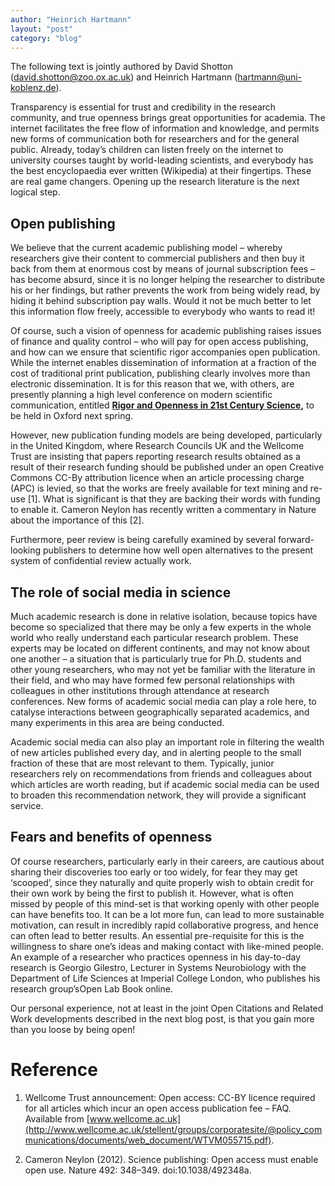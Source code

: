 ```yaml
---
author: "Heinrich Hartmann"
layout: "post"
category: "blog"
---
```


<!-- # Why openness benefits research -->

The following text is jointly authored by David Shotton (david.shotton@zoo.ox.ac.uk) and Heinrich Hartmann (hartmann@uni-koblenz.de).

Transparency is essential for trust and credibility in the research
community, and true openness brings great opportunities for
academia. The internet facilitates the free flow of information and
knowledge, and permits new forms of communication both for researchers
and for the general public. Already, today’s children can listen
freely on the internet to university courses taught by world-leading
scientists, and everybody has the best encyclopaedia ever written
(Wikipedia) at their fingertips.  These are real game
changers. Opening up the research literature is the next logical step.

## Open publishing

We believe that the current academic publishing model – whereby
researchers give their content to commercial publishers and then buy
it back from them at enormous cost by means of journal subscription
fees – has become absurd, since it is no longer helping the researcher
to distribute his or her findings, but rather prevents the work from
being widely read, by hiding it behind subscription pay walls.  Would
it not be much better to let this information flow freely, accessible
to everybody who wants to read it!

Of course, such a vision of openness for academic publishing raises
issues of finance and quality control – who will pay for open access
publishing, and how can we ensure that scientific rigor accompanies
open publication.  While the internet enables dissemination of
information at a fraction of the cost of traditional print
publication, publishing clearly involves more than electronic
dissemination.  It is for this reason that we, with others, are
presently planning a high level conference on modern scientific
communication, entitled **[Rigor and Openness in 21st Century
Science](http://rigourandopenness.org),** to be held in Oxford next spring.

However, new publication funding models are being developed,
particularly in the United Kingdom, where Research Councils UK and the
Wellcome Trust are insisting that papers reporting research results
obtained as a result of their research funding should be published
under an open Creative Commons CC-By attribution licence when an
article processing charge (APC) is levied, so that the works are
freely available for text mining and re-use [1].  What is significant
is that they are backing their words with funding to enable it.
Cameron Neylon has recently written a commentary in Nature about the
importance of this [2].

Furthermore, peer review is being carefully examined by several
forward-looking publishers to determine how well open alternatives to
the present system of confidential review actually work.

## The role of social media in science

Much academic research is done in relative isolation, because topics
have become so specialized that there may be only a few experts in the
whole world who really understand each particular research problem.
These experts may be located on different continents, and may not know
about one another – a situation that is particularly true for
Ph.D. students and other young researchers, who may not yet be
familiar with the literature in their field, and who may have formed
few personal relationships with colleagues in other institutions
through attendance at research conferences.  New forms of academic
social media can play a role here, to catalyse interactions between
geographically separated academics, and many experiments in this area
are being conducted.

Academic social media can also play an important role in filtering the
wealth of new articles published every day, and in alerting people to
the small fraction of these that are most relevant to them.
Typically, junior researchers rely on recommendations from friends and
colleagues about which articles are worth reading, but if academic
social media can be used to broaden this recommendation network, they
will provide a significant service.

## Fears and benefits of openness

Of course researchers, particularly early in their careers, are
cautious about sharing their discoveries too early or too widely, for
fear they may get ‘scooped’, since they naturally and quite properly
wish to obtain credit for their own work by being the first to publish
it.  However, what is often missed by people of this mind-set is that
working openly with other people can have benefits too.  It can be a
lot more fun, can lead to more sustainable motivation, can result in
incredibly rapid collaborative progress, and hence can often lead to
better results.  An essential pre-requisite for this is the
willingness to share one’s ideas and making contact with like-mined
people.  An example of a researcher who practices openness in his
day-to-day research is Georgio Gilestro, Lecturer in Systems
Neurobiology with the Department of Life Sciences at Imperial College
London, who publishes his research group’sOpen Lab Book online.

Our personal experience, not at least in the joint Open Citations and
Related Work developments described in the next blog post, is that you
gain more than you loose by being open!

# Reference

1. Wellcome Trust announcement: Open access: CC-BY licence required for all articles which incur an open access publication fee – FAQ. Available from [www.wellcome.ac.uk](http://www.wellcome.ac.uk/stellent/groups/corporatesite/@policy_communications/documents/web_document/WTVM055715.pdf).

2. Cameron Neylon (2012). Science publishing: Open access must enable open use. Nature 492: 348–349.  doi:10.1038/492348a.

